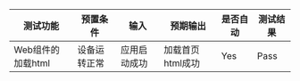 | 测试功能          | 预置条件     | 输入         | 预期输出         | 是否自动 | 测试结果 |
| ----------------- | ------------ | ------------ | ---------------- | -------- | -------- |
| Web组件的加载html | 设备运转正常 | 应用启动成功 | 加载首页html成功 | Yes      | Pass     |

